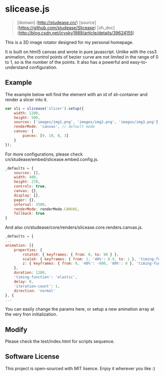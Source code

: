 # slicease.js

> [domain] (http://studease.cn/)
> [source] (https://github.com/studease/Slicease)
> [zh_doc] (http://blog.csdn.net/icysky1989/article/details/39624155)

This is a 3D image rotator designed for my personal homepage. 

It is built on html5 canvas and wrote in pure javascript. Unlike with the css3 animation, the control points of bezier curve are not limited in the range of 0 to 1, so is the number of the points. It also has a powerful and easy-to-understand configuration.


## Example

The example below will find the element with an id of sli-container and render a slicer into it.

```js
var sli = slicease('slicer').setup({
	width: 1200,
	height: 500,
	sources: ['images/img1.png', 'images/img2.png', 'images/img3.png'],
	renderMode: 'canvas', // default mode
	canvas: {
		pieces: [9, 10, 8, 3]
	}
});
```

For more configurations, please check cn/studease/embed/slicease.embed.config.js.

```js
_defaults = {
	sources: [],
	width: 480,
	height: 270,
	controls: true,
	canvas: {},
	display: {},
	pager: {},
	interval: 3500,
	renderMode: renderMode.CANVAS,
	fallback: true
}
```

And also cn/studease/core/renders/slicease.core.renders.canvas.js.

```js
_defaults = {
...
animation: [{
	properties: {
		rotateX: { keyframes: { from: 0, to: 90 } },
		scaleX: { keyframes: { from: 1, '40%': 0.9, to: 1 }, 'timing-function': 'linear' },
		z: { keyframes: { from: 0, '40%': -800, '80%': 0 }, 'timing-function': 'ease-out' }
	},
	duration: 1200,
	'timing-function': 'elastic',
	delay: 0,
	'iteration-count': 1,
	direction: 'normal'
}, {
...
```

You can easily change the params here, or setup a new animation array at the very fron initialization.


## Modify

Please check the test/index.html for scripts sequence.


## Software License

This project is open-sourced with MIT lisence. Enjoy it wherever you like :)
